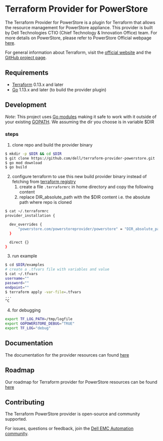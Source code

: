
# Terraform Provider for PowerStore

The Terraform Provider for PowerStore is a plugin for Terraform that allows the resource management for PowerStore appliance. This provider is built by Dell Technologies CTIO (Chief Technology & Innovation Office) team. For more details on PowerStore, please refer to PowerStore Official webpage [here][powerstore-website].

For general information about Terraform, visit the [official website][tf-website] and the [GitHub project page][tf-github].

[tf-website]: https://terraform.io
[tf-github]: https://github.com/hashicorp/terraform
[powerstore-website]: https://www.delltechnologies.com/en-in/storage/powerstore-storage-appliance.htm

## Requirements

- [Terraform](https://www.terraform.io/downloads.html) 0.13.x and later
- [Go](https://golang.org/doc/install) 1.13.x and later (to build the provider plugin) 

## Development

*Note*: This project uses [Go modules](https://blog.golang.org/using-go-modules) making it safe to work with it outside of your existing [GOPATH](http://golang.org/doc/code.html#GOPATH). We assuming the dir you choose is in variable $DIR

### steps

1. clone repo and build the provider binary
```bash
$ mkdir -p $DIR && cd $DIR
$ git clone https://github.com/dell/terraform-provider-powerstore.git
$ go mod download
$ go build
```

2. configure terraform to use this new build provider binary instead of fetching from [terraform registry](https://registry.terraform.io/)
    1. create a file `.terraformrc` in home directory and copy the following content
    2. replace DIR_absolute_path with the $DIR content i.e. the absolute path where repo is cloned

```bash
$ cat ~/.terraformrc
provider_installation {

  dev_overrides {
      "powerstore.com/powerstoreprovider/powerstore" = "DIR_absolute_path"
  }

  direct {}
}
```

3. run example
```bash
$ cd $DIR/examples
# create a .tfvars file with variables and value
$ cat ~/.tfvars
username=""
password=""
endpoint=""
$ terraform apply -var-file=.tfvars
...
^C
```

4. for debugging
```bash
export TF_LOG_PATH=/tmp/logfile
export GOPOWERSTORE_DEBUG="TRUE"
export TF_LOG="debug"
```

## Documentation

The documentation for the provider resources can found [here](https://github.com/dell/terraform-provider-powerstore/tree/main/docs/resources)

## Roadmap

Our roadmap for Terraform provider for PowerStore resources can be found [here](https://github.com/dell/terraform-provider-powerstore/tree/main/docs/ROADMAP.md)

## Contributing

The Terraform PowerStore provider is open-source and community supported.

For issues, questions or feedback, join the [Dell EMC Automation community](https://www.dell.com/community/Automation/bd-p/Automation).


